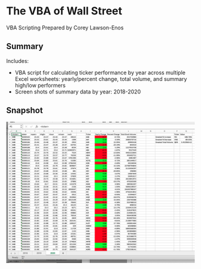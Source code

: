 # The VBA of Wall Street

VBA Scripting Prepared by Corey Lawson-Enos

## Summary

Includes:
- VBA script for calculating ticker performance by year across multiple Excel worksheets: yearly/percent change, total volume, and summary high/low performers
- Screen shots of summary data by year: 2018-2020

## Snapshot
![2020](2020.png)
